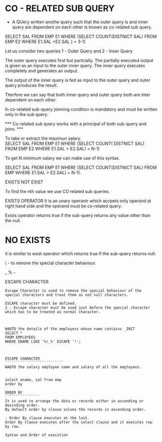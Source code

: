 # CO - RELATED SUB QUERY
- A QUery written anothe query such that the outer query is and inner query are dependent on each other is known as co-related sub query.

SELECT SAL FROM EMP E1
WHERE (SELECT COUNT(DISTNICT SAL)
FROM EMP E2
WHERE E1.SAL >E2.SAL ) = 3-1)

Let us consider two queries 
1 - Outer Query and 
2 - Inner Query

The outer query executes first but partcially.
The partially executed output is given as an input to the outer inner query.
The inner query executes completely and generates an output.

The output of the inner query is fed as input to the outer query and outer query produces the result.

Therfore we can say that both inner query and outer query both are inter dependent on each other.

In co-related sub-query joinning condition is mandatory and must be written only in the sub query.

*** Co-related sub query works with a principal of both sub-query and joins. ***

To take or extract the maximun salary.  
SELECT SAL FROM EMP E1
WHERE (SELECT  COUNT( DISTNICT SAL) 
FROM EMP E2
WHERE E1.SAL < E2.SAL) = N-1)

To get N minimum salary we can make use of this syntax.

SELECT SAL 
FROM EMP E1
WHERE (SELECT COUNT(DISTNICT SAL) 
FROM EMP WHERE E1.SAL > E2.SAL) = N-1).

EXISTS
NOT EXIST

To find the nth value we use CO related sub queries.

EXISTS OPERATOR
It is an unary operaotr which accpets only operand at right hand side and the operand must be co-related query.

Exists operator returns true if the sub-query returns any value other than the null.

# NO EXISTS
it is similar to exist operator which returns true if the sub-query returns null. 

\ - to remove the special character behaviour.

 _ % - 


 ESCAPE CHARACTER
 ````````````````````````````````
 Escape Character is used to remove the special behaviour of the special characters and treat them as not null characters.

 ESCAPE character must be defined. 
 2 - Escape character must be used just before the special character which has to be treated as normal character. 



 WAQTD the details of the employess whose name contains _INIT
 SELECT * 
 FROM EMPLOYEES
 WHERE ENAME LIKE '%!_%' ESCAPE '!';



ESCAPE CHARACTER
```````````````````````````
WAQTD the salary employee name and salary of all the employees.


select ename, sal from emp
order by 

ORDER BY
````````````````
It is used to arrange the data or records either in ascending or descnding order.
By default order by clause solves the records in ascending order.

- Order By clause executes at the last.
Order By clause executes after the select clause and it executes row by row.

Syntax and Order of execution
``````````````````````````````````````````










